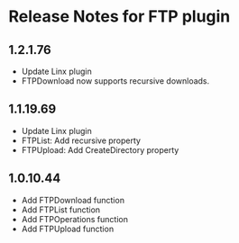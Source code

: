 # Release Notes for FTP plugin

<a id="1.2.1.76"></a>
## 1.2.1.76
- Update Linx plugin
- FTPDownload now supports recursive downloads.

<a id="1.1.19.69"></a>
## 1.1.19.69
- Update Linx plugin
- FTPList: Add recursive property
- FTPUpload: Add CreateDirectory property

<a id="1.0.10.44"></a>
## 1.0.10.44
- Add FTPDownload function
- Add FTPList function
- Add FTPOperations function
- Add FTPUpload function
